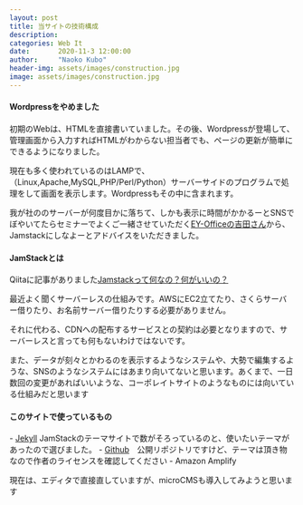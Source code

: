 ```yaml
---
layout: post
title: 当サイトの技術構成
description: 
categories: Web It
date:       2020-11-3 12:00:00
author:     "Naoko Kubo"
header-img: assets/images/construction.jpg
image: assets/images/construction.jpg
---
```


<h4 class="blogtitle">Wordpressをやめました</h4>
<p>初期のWebは、HTMLを直接書いていました。その後、Wordpressが登場して、管理画面から入力すればHTMLがわからない担当者でも、ページの更新が簡単にできるようになりました。</p>
<p>現在も多く使われているのはLAMPで、（Linux,Apache,MySQL,PHP/Perl/Python）サーバーサイドのプログラムで処理をして画面を表示します。Wordpressもその中に含まれます。</p>
<p>我が社ののサーバーが何度目かに落ちて、しかも表示に時間がかかるーとSNSでぼやいてたらセミナーでよくご一緒させていただく<a href="https://www.ey-office.com/blog_archive/2020/11/04/ey-office-site-will-try-to-get-into-jamstack-4/?fbclid=IwAR2OEJ3v2pO_jn8Z2cRQPT_UIy1URBeaA0P2tVXpdhrA-fsJlnqM3fg3CAA" target=_blank >EY-Officeの吉田さん</a>から、Jamstackにしなよーとアドバイスをいただきました。</p>
<h4 class="blogtitle">JamStackとは</h4>
<p>Qiitaに記事がありました<a href="https://qiita.com/ozaki25/items/4075d03278d1fb51cc37" target=_blank >Jamstackって何なの？何がいいの？</a></p>
<p>最近よく聞くサーバーレスの仕組みです。AWSにEC2立てたり、さくらサーバー借りたり、お名前サーバー借りたりする必要がありません。</p>
<p>それに代わる、CDNへの配布するサービスとの契約は必要となりますので、サーバーレスと言っても何もないわけではないです。</p>
<p>また、データが刻々とかわるのを表示するようなシステムや、大勢で編集するような、SNSのようなシステムにはあまり向いてないと思います。あくまで、一日数回の変更があればいいような、コーポレイトサイトのようなものには向いている仕組みだと思います</p>
<h4 class="blogtitle">このサイトで使っているもの</h4>
- <a href="http://jekyllrb-ja.github.io" target=_blank>Jekyll</a> JamStackのテーマサイトで数がそろっているのと、使いたいテーマがあったので選びました。
- <a href="https://github.com/NaokoKubo/InterruptWeb" target=_blank>Github</a>　公開リポジトリですけど、テーマは頂き物なので作者のライセンスを確認してください
- Amazon Amplify

<p>現在は、エディタで直接直していますが、microCMSも導入してみようと思います </p>

